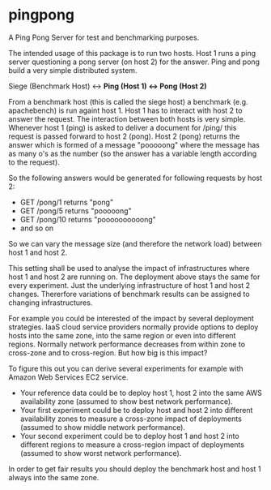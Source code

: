 pingpong
========

A Ping Pong Server for test and benchmarking purposes.

The intended usage of this package is to run two hosts. Host 1 runs a ping server questioning a pong server (on host 2) for the answer. Ping and pong build a very simple distributed system.

Siege (Benchmark Host) <-> __Ping (Host 1) <-> Pong (Host 2)__

From a benchmark host (this is called the siege host) a benchmark (e.g. apachebench) is run againt host 1. Host 1 has to interact with host 2 to answer the request. The interaction between both hosts is very simple. Whenever host 1 (ping) is asked to deliver a document for /ping/<nr> this request is passed forward to host 2 (pong). Host 2 (pong) returns the answer which is formed of a message "pooooong" where the message has as many o's as the number (so the answer has a variable length according to the request).

So the following answers would be generated for following requests by host 2:

- GET /pong/1 returns "pong"
- GET /pong/5 returns "pooooong"
- GET /pong/10 returns "poooooooooong"
- and so on

So we can vary the message size (and therefore the network load) between host 1 and host 2.

This setting shall be used to analyse the impact of infrastructures where host 1 and host 2 are running on. The deployment above stays the same for every experiment. Just the underlying infrastructure of host 1 and host 2 changes. Thererfore variations of benchmark results can be assigned to changing infrastructures.

For example you could be interested of the impact by several deployment strategies. IaaS cloud service providers normally provide options to deploy hosts into the same zone, into the same region or even into different regions. Normally network performance decreases from within zone to cross-zone and to cross-region. But how big is this impact?

To figure this out you can derive several experiments for example with Amazon Web Services EC2 service.

- Your reference data could be to deploy host 1, host 2 into the same AWS availability zone (assumed to show best network performance).
- Your first experiment could be to deploy host and host 2 into different availability zones to measure a cross-zone impact of deployments (assumed to show middle network performance).
- Your second experiment could be to deploy host 1 and host 2 into different regions to measure a cross-region impact of deployments (assumed to show worst network performance).

In order to get fair results you should deploy the benchmark host and host 1 always into the same zone.
